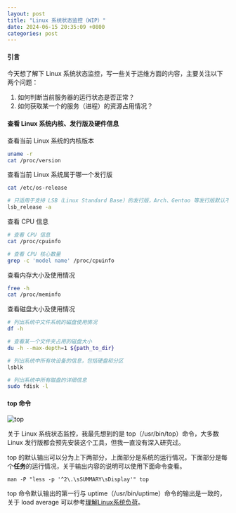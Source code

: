 ```yaml
---
layout: post
title: "Linux 系统状态监控（WIP）"
date: 2024-06-15 20:35:09 +0800
categories: post
---
```


#### **引言**

今天想了解下 Linux 系统状态监控，写一些关于运维方面的内容，主要关注以下两个问题：

1. 如何判断当前服务器的运行状态是否正常？
2. 如何获取某一个的服务（进程）的资源占用情况？

#### **查看 Linux 系统内核、发行版及硬件信息**

查看当前 Linux 系统的内核版本

``` Bash
uname -r
cat /proc/version
```

查看当前 Linux 系统属于哪一个发行版

``` Bash
cat /etc/os-release

# 只适用于支持 LSB（Linux Standard Base）的发行版，Arch、Gentoo 等发行版默认不支持 LSB
lsb_release -a
```

查看 CPU 信息

``` Bash
# 查看 CPU 信息
cat /proc/cpuinfo

# 查看 CPU 核心数量
grep -c 'model name' /proc/cpuinfo
```

查看内存大小及使用情况

``` Bash
free -h
cat /proc/meminfo
```

查看磁盘大小及使用情况

``` Bash
# 列出系统中文件系统的磁盘使用情况
df -h

# 查看某一个文件夹占用的磁盘大小
du -h --max-depth=1 ${path_to_dir}

# 列出系统中所有块设备的信息，包括硬盘和分区
lsblk

# 列出系统中所有磁盘的详细信息
sudo fdisk -l
```

#### **top 命令**

![top](/assets/imgs/top.png)

关于 Linux 系统状态监控，我最先想到的是 top（/usr/bin/top）命令，大多数 Linux 发行版都会预先安装这个工具，但我一直没有深入研究过。

top 的默认输出可以分为上下两部分，上面部分是系统的运行情况，下面部分是每个**任务**的运行情况，关于输出内容的说明可以使用下面命令查看。

``` Shell
man -P "less -p '^2\.\sSUMMARY\sDisplay'" top
```

top 命令默认输出的第一行与 uptime（/usr/bin/uptime）命令的输出是一致的，关于 load average 可以参考[理解Linux系统负荷](https://www.ruanyifeng.com/blog/2011/07/linux_load_average_explained.html)。

